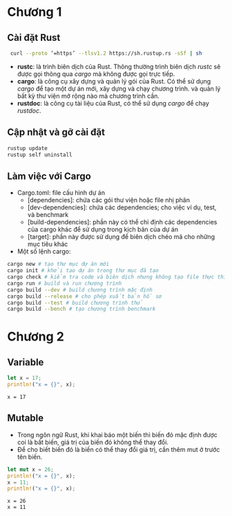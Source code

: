 # Chương 1

## Cài đặt Rust

``` bash
 curl --proto ‘=https’ --tlsv1.2 https://sh.rustup.rs -sSf | sh
```

  - **rustc**: là trình biên dịch của Rust. Thông thường trình biên dịch
    *rustc* sẽ được gọi thông qua *cargo* mà không được gọi trực tiếp.
  - **cargo**: là công cụ xây dựng và quản lý gói của Rust. Có thể sử
    dụng *cargo* để tạo một dự án mới, xây dựng và chạy chương trình.
    và quản lý bất kỳ thư viện mở rộng nào mà chương trình cần.
  - **rustdoc**: là công cụ tài liệu của Rust, có thể sử dụng *cargo* để
    chạy *rustdoc*.

## Cập nhật và gỡ cài đặt

``` bash
rustup update
rustup self uninstall
```

## Làm việc với Cargo

  - Cargo.toml: file cấu hình dự án
      - \[dependencies\]: chứa các gói thư viện hoặc file nhị phân
      - \[dev-dependencies\]: chứa các dependencies; cho việc ví dụ,
        test, và benchmark
      - \[build-dependencies\]: phần này có thể chỉ định các
        dependencies của cargo khác để sử dụng trong kịch bản của dự án
      - \[target\]: phần này được sử dụng để biên dịch chéo mã cho những
        mục tiêu khác
  - Một số lệnh cargo:

<!-- end list -->

``` bash
cargo new # tạo thư mục dự án mới
cargo init # khởi tạo dự án trong thư mục đã tạo
cargo check # kiểm tra code và biên dịch nhưng không tạo file thực thi
cargo run # build và run chương trình
cargo build --dev # build chương trình mặc định
cargo build --release # cho phép xuất bản hồ sơ
cargo build --test # build chương trình thử
cargo build --bench # tạo chương trình benchmark
```

# Chương 2

## Variable

``` rust
let x = 17;
println!("x = {}", x);
```

``` stdout
x = 17
```

## Mutable

  - Trong ngôn ngữ Rust, khi khai báo một biến thì biến đó mặc định được
    coi là bất biến, giá trị của biến đó không thể thay đổi.
  - Để cho biết biến đó là biến có thể thay đổi giá trị, cần thêm mut ở
    trước tên biến.

<!-- end list -->

``` rust
let mut x = 26;
println!("x = {}", x);
x = 11;
println!("x = {}", x);
```

``` stdout
x = 26
x = 11
```
